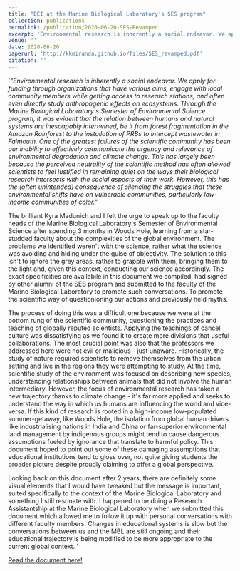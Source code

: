 ```yaml
---
title: "DEI at the Marine Biological Laboratory's SES program"
collection: publications
permalink: /publication/2020-06-20-SES-Revamped
excerpt: 'Environmental research is inherently a social endeavor. We apply for funding through organizations that have various aims, engage with local community members while getting access to research stations, and often even directly study anthropogenic effects on ecosystems. Through the Marine Biological Laboratory's Semester of Environmental Science program, it was evident that the relation between humans and natural systems are inescapably intertwined, be it from forest fragmentation in the Amazon Rainforest to the installation of PRBs to intercept wastewater in Falmouth. One of the greatest failures of the scientific community has been our inability to effectively communicate the urgency and relevance of environmental degradation and climate change. This has largely been because the perceived neutrality of the scientific method has often allowed scientists to feel justified in remaining quiet on the ways their biological research intersects with the social aspects of their work. However, this has the (often unintended) consequence of silencing the struggles that these environmental shifts have on vulnerable communities, particularly low-income communities of color.'
venue: ''
date: 2020-06-20
paperurl: 'http://kkmiranda.github.io/files/SES_revamped.pdf'
citation: ''
---
```

'<i>"Environmental research is inherently a social endeavor. We apply for funding through organizations that have various aims, engage with local community members while getting access to research stations, and often even directly study anthropogenic effects on ecosystems. Through the Marine Biological Laboratory's Semester of Environmental Science program, it was evident that the relation between humans and natural systems are inescapably intertwined, be it from forest fragmentation in the Amazon Rainforest to the installation of PRBs to intercept wastewater in Falmouth. One of the greatest failures of the scientific community has been our inability to effectively communicate the urgency and relevance of environmental degradation and climate change. This has largely been because the perceived neutrality of the scientific method has often allowed scientists to feel justified in remaining quiet on the ways their biological research intersects with the social aspects of their work. However, this has the (often unintended) consequence of silencing the struggles that these environmental shifts have on vulnerable communities, particularly low-income communities of color."</i>

The brilliant Kyra Madunich and I felt the urge to speak up to the faculty heads of the Marine Biological Laboratory's Semester of Environmental Science after spending 3 months in Woods Hole, learning from a star-studded faculty about the complexities of the global environment. The problems we identified weren't with the science, rather what the science was avoiding and hiding under the guise of objectivity. The solution to this isn't to ignore the grey areas, rather to grapple with them, bringing them to the light and, given this context, conducting our science accordingly. The exact specificities are availabile in this document we compiled, had signed by other alumni of the SES program and submitted to the faculty of the Marine Biological Laboratory to promote such conversations. To promote the scientific way of questionioning our actions and previously held myths. 

The process of doing this was a difficult one because we were at the bottom rung of the scientific community, questioning the practices and teaching of globally reputed scientists. Applying the teachings of cancel culture was dissatisfying as we found it to create more divisions that useful collaborations. The most crucial point was also that the professors we addressed here were not evil or malicious - just unaware. Historically, the study of nature required scientists to remove themselves from the urban setting and live in the regions they were attempting to study. At the time, scientific study of the environment was focused on describing new species, understanding relationships between animals that did not involve the human intermediary. However, the focus of environmental research has taken a new trajectory thanks to climate change - it's far more applied and seeks to understand the way in which us humans are influencing the world and vice-versa. If this kind of research is rooted in a high-income low-populated summer-getaway, like Woods Hole, the isolation from global human drivers like industrialising nations in India and China or far-superior environmental land management by indigenous groups might tend to cause dangerous assumptions fueled by ignorance that translate to harmful policy. This document hoped to point out some of these damaging assumptions that educational institutions tend to gloss over, not quite giving students the broader picture despite proudly claiming to offer a global perspective.

Looking back on this document after 2 years, there are definitely some visual elements that I would have tweaked but the message is important, suited specifically to the context of the Marine Biological Laboratory and something I still resonate with. I happened to be doing a Research Assistantship at the Marine Biological Laboratory when we submitted this document which allowed me to follow it up with personal conversations with different faculty members. Changes in educational systems is slow but the conversations between us and the MBL are still ongoing and their educational trajectory is being modified to be more appropriate to the current global context. 
'

[Read the document here!](http://kkmiranda.github.io/files/SES_revamped.pdf)

